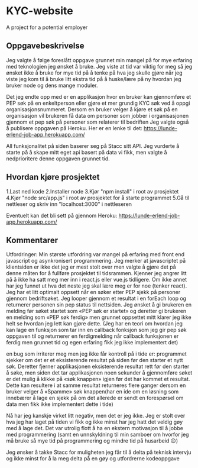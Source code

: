# KYC-website
A project for a potential employer 

## Oppgavebeskrivelse
Jeg valgte å følge foreslått oppgave grunnet min mangel på for mye erfaring med teknologien jeg ønsket å bruke. Jeg viste at tid var viktig for meg så jeg ønsket ikke å bruke for mye tid på å tenke på hva jeg skulle gjøre når jeg viste jeg kom til å bruke litt ekstra tid på å huske/lære på ny hvordan jeg bruker node og dens mange moduler. 

Det jeg endte opp med er en applikasjon hvor en bruker kan gjennomføre et PEP søk på en enkeltperson eller gjøre et mer grundig KYC søk ved å oppgi organisasjonsnummeret. Dersom en bruker velger å kjøre et søk på en organisasjon vil brukeren få data om personer som jobber i organisasjonen gjennom et pep søk på personer som relaterer til bedriften
Jeg valgte også å publisere oppgaven på Heroku. Her er en lenke til det:
https://lunde-erlend-job-app.herokuapp.com/ 

All funksjonalitet på siden baserer seg på Stacc sitt API. Jeg vurderte å starte på å skape mitt eget api basert på data vi fikk, men valgte å nedprioritere denne oppgaven grunnet tid. 

## Hvordan kjøre prosjektet
1.Last ned kode
2.Installer node
3.Kjør "npm install" i root av prosjektet
4.Kjør "node src/app.js" i root av prosjektet for å starte programmet
5.Gå til nettleser og skriv inn "localhost:3000" i nettleseren

Eventuelt kan det bli sett på gjennom Heroku:
https://lunde-erlend-job-app.herokuapp.com/ 


## Kommentarer

Utfordringer: 
Min største utfordring var mangel på erfaring med front end javascript og asynkronisert programmering. Jeg merker at javascriptet på klientsiden er ikke det jeg er mest stolt over men valgte å gjøre det på denne måten for å fullføre prosjektet til tidsrammen. Kjenner jeg angrer litt på å ikke ha satt meg mer inn i react.js eller vue.js tidligere. Om ikke annet har jeg funnet ut hva det neste jeg skal lære meg er for noe (tenker react).
Jeg har et litt optimalt oppsett når en søker etter PEP sjekk på personer gjennom bedriftsøket. Jeg looper gjennom et resultat i en forEach loop og returnerer personen sin pep status til nettsiden. Jeg ønsket å gi brukeren en melding før søket startet som «PEP søk er startet» og deretter gi brukeren en melding som «PEP søk ferdig» men grunnet oppsettet mitt klarer jeg ikke helt se hvordan jeg lett kan gjøre dette. (Jeg har en teori om hvordan jeg kan lage en funksjon som tar inn en callback fonksjon som jeg gir pep søk oppgaven til og returnerer en ferdigmelding når callback funksjonen er ferdig men grunnet tid og egen erfaring fikk jeg ikke implementert det)

en bug som irriterer meg men jeg ikke får kontroll på i tide er: 
programmet sjekker om det er et eksisterende resultat på siden før den starter et nytt søk. Deretter fjerner applikasjonen eksisterende resultat rett før den starter å søke, men siden det tar applikasjonen noen sekunder å gjennomføre søket er det mulig å klikke på «søk knappen» igjen før det har kommet et resultat. Dette kan resultere i at samme resultat returneres flere ganger dersom en bruker velger å «Spamme» søk knappen(har en ide om en løsning som innebærer å lage en sjekk på om det allerede er sendt en forespørsel om data men fikk ikke implementert dette i tide)

Nå har jeg kanskje virket litt negativ, men det er jeg ikke. Jeg er stolt over hva jeg har laget på tiden vi fikk og ikke minst har jeg hatt det veldig gøy med å lage det. Det var utrolig flott å ha en ekstern motivasjon til å jobbe med programmering (samt en unnskyldning til min samboer om hvorfor jeg må bruke så mye tid på programmering og mindre tid på husarbeid 😉)

Jeg ønsker å takke Stacc for muligheten jeg får til å delta på teknisk intervju og ikke minst for å la meg delta på en gøy og utfordrerne kodeoppgave
